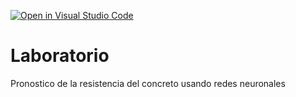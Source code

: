 [![Open in Visual Studio Code](https://classroom.github.com/assets/open-in-vscode-718a45dd9cf7e7f842a935f5ebbe5719a5e09af4491e668f4dbf3b35d5cca122.svg)](https://classroom.github.com/online_ide?assignment_repo_id=13013464&assignment_repo_type=AssignmentRepo)
# Laboratorio
Pronostico de la resistencia del concreto usando redes neuronales
